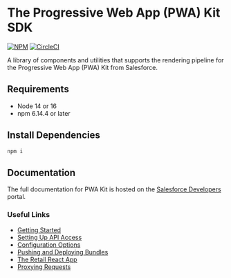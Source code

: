 # The Progressive Web App (PWA) Kit SDK

[![NPM](https://nodei.co/npm/pwa-kit-react-sdk.png?downloads=true&stars=true)](https://nodei.co/npm/pwa-kit-react-sdk/) [![CircleCI](https://circleci.com/gh/SalesforceCommerceCloud/pwa-kit.svg?style=svg)](https://circleci.com/gh/SalesforceCommerceCloud/pwa-kit)

A library of components and utilities that supports the rendering pipeline for the Progressive Web App (PWA) Kit from Salesforce.

## Requirements

- Node 14 or 16
- npm 6.14.4 or later

## Install Dependencies

```bash
npm i
```

## Documentation

The full documentation for PWA Kit is hosted on the [Salesforce Developers](https://developer.salesforce.com/docs/commerce/pwa-kit-managed-runtime/overview) portal.

### Useful Links

- [Getting Started](https://developer.salesforce.com/docs/commerce/pwa-kit-managed-runtime/guide/getting-started.html)
- [Setting Up API Access](https://developer.salesforce.com/docs/commerce/pwa-kit-managed-runtime/guide/setting-up-api-access.html)
- [Configuration Options](https://developer.salesforce.com/docs/commerce/pwa-kit-managed-runtime/guide/configuration-options.html)
- [Pushing and Deploying Bundles](https://developer.salesforce.com/docs/commerce/pwa-kit-managed-runtime/guide/pushing-and-deploying-bundles.html)
- [The Retail React App](https://developer.salesforce.com/docs/commerce/pwa-kit-managed-runtime/guide/retail-react-app.html)
- [Proxying Requests](https://developer.salesforce.com/docs/commerce/pwa-kit-managed-runtime/guide/proxying-requests.html)
